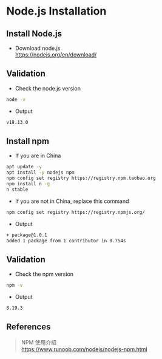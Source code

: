 # Node.js Installation

## Install Node.js
- Download node.js  
https://nodejs.org/en/download/

## Validation
- Check the node.js version
``` bash
node -v
```

- Output
``` bash
v18.13.0
```

## Install npm
- If you are in China
``` bash
apt update -y
apt install -y nodejs npm
npm config set registry https://registry.npm.taobao.org
npm install n -g
n stable
```

- If you are not in China, replace this command
``` bash
npm config set registry https://registry.npmjs.org/
```

- Output
``` bash
+ package@1.0.1
added 1 package from 1 contributor in 0.754s
```

## Validation
- Check the npm version
``` bash
npm -v
```

- Output
``` bash
8.19.3
```


## References
> NPM 使用介绍  
https://www.runoob.com/nodejs/nodejs-npm.html